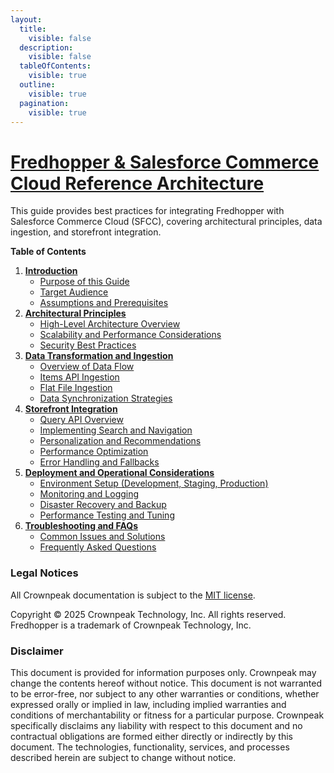 ```yaml
---
layout:
  title:
    visible: false
  description:
    visible: false
  tableOfContents:
    visible: true
  outline:
    visible: true
  pagination:
    visible: true
---
```


# [Fredhopper & Salesforce Commerce Cloud Reference Architecture](./)

This guide provides best practices for integrating Fredhopper with Salesforce Commerce Cloud (SFCC), covering architectural principles, data ingestion, and storefront integration.

**Table of Contents**

1. [**Introduction**](introduction/)
   * [Purpose of this Guide](introduction/#purpose-of-this-guide)
   * [Target Audience](introduction/#target-audience)
   * [Assumptions and Prerequisites](introduction/#assumptions-and-prerequisites)
2. [**Architectural Principles**](architectural-principles/)
   * [High-Level Architecture Overview](architectural-principles/#high-level-architecture-overview)
   * [Scalability and Performance Considerations](architectural-principles/#scalability-and-performance-considerations)
   * [Security Best Practices](architectural-principles/#security-best-practices)
3. [**Data Transformation and Ingestion**](data-transformation-and-ingestion/)
   * [Overview of Data Flow](data-transformation-and-ingestion/#overview-of-data-flow)
   * [Items API Ingestion](data-transformation-and-ingestion/#items-api-ingestion)
   * [Flat File Ingestion](data-transformation-and-ingestion/#flat-file-ingestion)
   * [Data Synchronization Strategies](data-transformation-and-ingestion/#data-synchronization-strategies)
4. [**Storefront Integration**](storefront-integration/)
   * [Query API Overview](storefront-integration/)
   * [Implementing Search and Navigation](storefront-integration/#implementing-search-and-navigation)
   * [Personalization and Recommendations](storefront-integration/#personalization-and-recommendations)
   * [Performance Optimization](storefront-integration/#performance-optimization)
   * [Error Handling and Fallbacks](storefront-integration/#error-handling-and-fallbacks)
5. [**Deployment and Operational Considerations**](deployment-and-operational-considerations/)
   * [Environment Setup (Development, Staging, Production)](deployment-and-operational-considerations/#environment-setup-development-staging-production)
   * [Monitoring and Logging](deployment-and-operational-considerations/#monitoring-and-logging)
   * [Disaster Recovery and Backup](deployment-and-operational-considerations/#disaster-recovery-and-backup)
   * [Performance Testing and Tuning](deployment-and-operational-considerations/#performance-testing-and-tuning)
6. [**Troubleshooting and FAQs**](troubleshooting-and-faqs/)
   * [Common Issues and Solutions](troubleshooting-and-faqs/#common-issues-and-solutions)
   * [Frequently Asked Questions](troubleshooting-and-faqs/#frequently-asked-questions)

### Legal Notices

All Crownpeak documentation is subject to the [MIT license](https://github.com/Crownpeak/fhr-client-proxy?tab=MIT-1-ov-file).

Copyright © 2025 Crownpeak Technology, Inc. All rights reserved. Fredhopper is a trademark of Crownpeak Technology, Inc.

### Disclaimer

This document is provided for information purposes only. Crownpeak may change the contents hereof without notice. This document is not warranted to be error-free, nor subject to any other warranties or conditions, whether expressed orally or implied in law, including implied warranties and conditions of merchantability or fitness for a particular purpose. Crownpeak specifically disclaims any liability with respect to this document and no contractual obligations are formed either directly or indirectly by this document. The technologies, functionality, services, and processes described herein are subject to change without notice.
